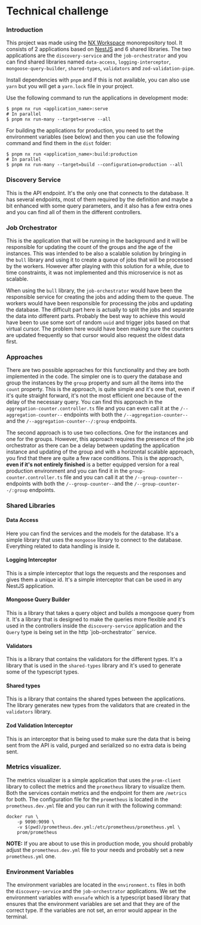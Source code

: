 # Technical challenge

### Introduction

This project was made using the [NX Workspace](https://nx.dev) monorepository tool. It consists of 2 applications based on [NestJS](https://docs.nestjs.com) and 6 shared libraries. The two applications are the `discovery-service` and the `job-orchestrator` and you can find shared libraries named `data-access`, `logging-interceptor`, `mongoose-query-builder`, `shared-types`, `validators` and `zod-validation-pipe`.

Install dependencies with `pnpm` and if this is not available, you can also use `yarn` but you will get a `yarn.lock` file in your project.

Use the following command to run the applications in development mode:
```
$ pnpm nx run <application_name>:serve
# In parallel
$ pnpm nx run-many --target=serve --all
```

For building the applications for production, you need to set the environment variables (see below) and then you can use the following command and find them in the `dist` folder:
```
$ pnpm nx run <application_name>:build:production
# In parallel
$ pnpm nx run-many --target=build --configuration=production --all
```

### Discovery Service
This is the API endpoint. It's the only one that connects to the database. It has several endpoints, most of them required by the definition and maybe a bit enhanced with some query parameters, and it also has a few extra ones and you can find all of them in the different controllers.

### Job Orchestrator

This is the application that will be running in the background and it will be responsible for updating the count of the groups and the age of the instances. This was intended to be also a scalable solution by bringing in the `bull` library and using it to create a queue of jobs that will be processed by the workers. However after playing with this solution for a while, due to time constraints, it was not implemented and this microservice is not as scalable.

When using the `bull` library, the `job-orchestrator` would have been the responsible service for creating the jobs and adding them to the queue. The workers would have been responsible for processing the jobs and updating the database. The difficult part here is actually to split the jobs and separate the data into different parts. Probably the best way to achieve this would have been to use some sort of random `uuid` and trigger jobs based on that virtual cursor. The problem here would have been making sure the counters are updated frequently so that cursor would also request the oldest data first. 

### Approaches

There are two possible approaches for this functionality and they are both implemented in the code. The simpler one is to query the database and group the instances by the `group` property and sum all the items into the `count` property. This is the approach, is quite simple and it's one that, even if it's quite straight forward, it's not the most efficient one because of the delay of the necessary query. You can find this approach in the `aggregation-counter.controller.ts` file and you can even call it at the `/--aggregation-counter--` endpoints with both the `/--aggregation-counter--`and the `/--aggregation-counter--/:group` endpoints.


The second approach is to use two collections. One for the instances and one for the groups. However, this approach requires the presence of the job orchestrator as there can be a delay between updating the application instance and updating of the group and with a horizontal scalable approach, you find that there are quite a few race conditions. This is the approach, **even if it's not entirely finished** is a better equipped version for a real production environment and you can find it in the `group-counter.controller.ts` file and you can call it at the `/--group-counter--` endpoints with both the `/--group-counter--`and the `/--group-counter--/:group` endpoints.


### Shared Libraries

#### Data Access
Here you can find the services and the models for the database. It's a simple library that uses the `mongoose` library to connect to the database. Everything related to data handling is inside it.

#### Logging Interceptor
This is a simple interceptor that logs the requests and the responses and gives them a unique id. It's a simple interceptor that can be used in any NestJS application.

#### Mongoose Query Builder
This is a library that takes a query object and builds a mongoose query from it. It's a library that is designed to make the queries more flexible and it's used in the controllers inside the `discovery-service` application and the `Query` type is being set in the http `job-orchestrator`` service.

#### Validators
This is a library that contains the validators for the different types. It's a library that is used in the `shared-types` library and it's used to generate some of the typescript types.

#### Shared types
This is a library that contains the shared types between the applications. The library generates new types from the validators that are created in the `validators` library.

#### Zod Validation Interceptor
This is an interceptor that is being used to make sure the data that is being sent from the API is valid, purged and serialized so no extra data is being sent.

### Metrics visualizer.

The metrics visualizer is a simple application that uses the `prom-client` library to collect the metrics and the `prometheus` library to visualize them. Both the services contain metrics and the endpoint for them are `/metrics` for both. The configuration file for the `prometheus` is located in the `prometheus.dev.yml` file and you can run it with the following command:

```
docker run \
    -p 9090:9090 \
    -v $(pwd)/prometheus.dev.yml:/etc/prometheus/prometheus.yml \
    prom/prometheus
```

__NOTE:__ If you are about to use this in production mode, you should probably adjust
the `prometheus.dev.yml` file to your needs and probably set a new `prometheus.yml` one.

### Environment Variables

The environment variables are located in the `environment.ts` files in both the `discovery-service` and the `job-orchestrator` applications. We set the environment variables with `envsafe` which is a typescript based library that ensures that the environment variables are set and that they are of the correct type. If the variables are not set, an error would appear in the terminal.

